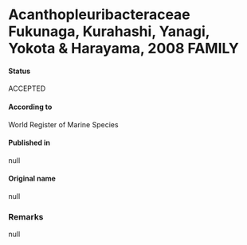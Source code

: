 # Acanthopleuribacteraceae Fukunaga, Kurahashi, Yanagi, Yokota & Harayama, 2008 FAMILY

#### Status
ACCEPTED

#### According to
World Register of Marine Species

#### Published in
null

#### Original name
null

### Remarks
null